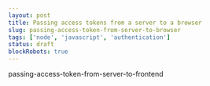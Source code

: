 ```yaml
---
layout: post
title: Passing access tokens from a server to a browser
slug: passing-access-token-from-server-to-browser
tags: ['node', 'javascript', 'authentication']
status: draft
blockRobots: true
---
```


passing-access-token-from-server-to-frontend
